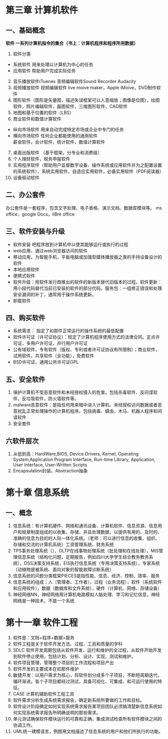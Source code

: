 

# 第三章 计算机软件  

## 一、基础概念  
  **软件 一系列计算机指令的集合（书上：计算机程序和程序所用数据）**
1. 软件分类  
  - 系统软件 用来处理以计算机为中心的任务
  - 应用软件 帮助用户完成实际任务
2. 音乐播放软件iTuenes 音频编辑软件Sound Recorder Audacity  
3. 视频播放软件 视频编辑软件 live moive maker，Apple iMoive，DVD制作软件
4. 图形软件（图形是矢量图，描述失误框架可以人意缩放；图像是位图），绘图软件，照片编辑软件，画图软件，三维图形软件，CAD软件
5. 地图和基于位置的软件（LBS） 
6. 商业软件和数值计算软件  
 - 纵向市场软件 用来自动完成特定市场或企业中专门的任务
 - 横向市场软件 任何企业都能使用的通用软件  
 薪金软件，会计软件，统计软件，数值计算软件
7. 桌面出版软件 （基于框架，分专业和消费级）
8. 个人理财软件，税务申报软件
9. 实用程序软件（帮助用户监督数字设备、操作系统或应用软件并为之配置设置的系统软件），系统实用软件，自适应实用软件，必备实用软件（PDF阅读器）
10. 设备驱动软件

## 二、办公套件  
 
 办公套件是一套程序，包含文字处理、电子表格、演示文档、数据库模块等。 ms office，google Docs，liBre office

## 三、软件安装与升级  

- 软件安装 吧程序放到计算机中以使其能够运行或执行的过程 
- web应用，通过web浏览器访问的软件
- 移动应用，为智能手机，平板电脑或加强型媒体播放器之类的手持设备设计的软件
- 本地应用软件 
- 便携式软件
- 软件升级：用软件发行商推出的软件的新版本替代旧版本的过程。软件更新：用小段代码替代当前已安装的软件的部分代码。服务包：一组修正错误和处理安全漏洞的补丁，通常用于操作系统更新。
- 卸载软件

## 四、购买软件

- 系统需求： 指定了如那件正常运行的操作系统的最低配置
- 软件许可证（许可证协议）：规定了计算机程序使用方式的法律合同。定点许可证，多用户许可证，并行用户许可证
- 公有域软件，专有软件（版权、专利或者许可证协议有所限制）；商业软件，试用软件，共享软件（全功能），免费软件
- BSD许可证，通用公共许可证GPL

## 五、安全软件

1. 保护计算机不受恶意软件和未经授权侵入的危害。包括杀毒软件、反间谍软件，反垃圾软件，防火墙软件等。
2. malware恶意软件：是指任何用来暗中进入计算机、未经授权访问数据或者恶意扰乱正常处理操作的计算机程序。包括病毒、蠕虫、木马、机器人程序和间谍软件
3. 安全套件

## 六软件层次

1. 从低到高：HardWare,BIOS, Device Drivers, Kernel, Operating System,Application Program Interface, Run-time Library, Application, User Interface, User-Written Scripts
2. Encapsulation封装，Abstraction抽象

# 第十章 信息系统

## 一、概念

1. 信息系统：有计算机硬件、网络和通讯设备、计算机软件、信息资源、信息用户和规章制度组成的以收集、存储、并且处理数据，以提供有用的、及时的、准确的信息为目的的人际一体化系统。（老师：可以进行信息的收集、组织、存储和交流的计算机系统）工资管理系统、财务系统
2. TPS事务处理系统（），OLTP在线事物处理系统（批处理和在线处理），MIS管理信息系统（结构化问题，定期报告，例如四川大学学生综合教务教务系统），DSS决策支持系统，EIS执行信息系统（专用决策支持系统），专家系统（动植物是被系统、面向对象的智能故障诊断系统）
3. 信息系统的问题分类框架PIECES是指性能、信息、经济、控制、效率、服务
4. 信息系统的组成：人（管理者、工作者），过程（业务流程），软件（系统软件和应用软件），数据（数据库和文件系统），硬件（计算机、网络、存储设备）
5. 神经网络NN，神经网络用计算机电路模拟人脑处理、学习和记忆信息，神经网络是一种技术，不是一个系统

# 第十一章 软件工程
1. 软件是：文档+程序+数据+服务
2. 软件工程是关于软件开发方法、过程、工具和质量的学科
3. SDLC 软件开发周期包括从软件开发、运行和维护的全过程，从软件开始开发到软件停止使用，包括计划、分析、设计、实现、测试和维护。
4. 软件项目管理，管理整个项目的工作流程和项目产出
5. 软件开发的主要成本在如那件维护
6. 敏捷开发：以用户需求为核心，将软件划分成多个子项目，不断短周期迭代，循环渐进。各个子项目都经过测试，具备可视化、可集成、和可运行使用的特征。
7. CASE 计算机辅助软件工程工具
8. 软件需求分析生成系统需求报告，确定新系统所要做的工作和目标。
9. 软件设计阶段确定如何实现系统需求报告某项目团队必须搞清楚新信息系统如何实现系统需求报告所明确说明的那些需求。
10. 单元测试确保软件模块运行的可靠和正确，集成测试检查所有软件模块之间的协调工作。
11. UML统一建模语言，例图用文档描述了信息系统的用户和他们所执行的功能。